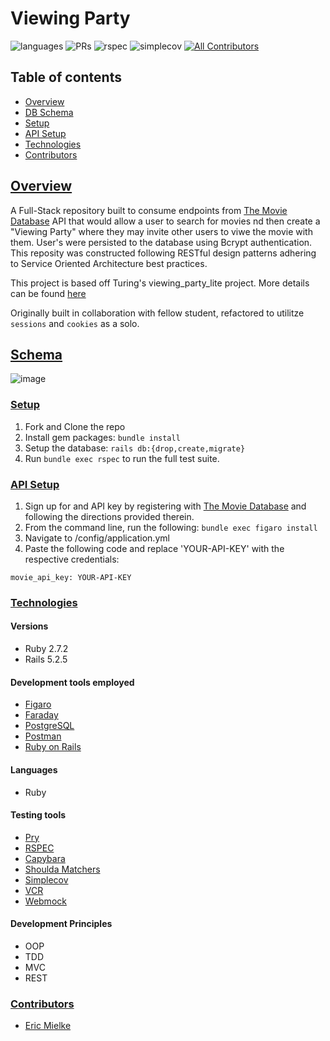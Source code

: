 # Viewing Party
![languages](https://img.shields.io/github/languages/top/emielke76/viewing_party_lite?color=red)
![PRs](https://img.shields.io/github/issues-pr-closed/emielke76/viewing_party_lite)
![rspec](https://img.shields.io/gem/v/rspec?color=blue&label=rspec)
![simplecov](https://img.shields.io/gem/v/simplecov?color=blue&label=simplecov) <!-- ALL-CONTRIBUTORS-BADGE:START - Do not remove or modify this section -->
[![All Contributors](https://img.shields.io/badge/contributors-1-orange.svg?style=flat)](#contributors-)
<!-- ALL-CONTRIBUTORS-BADGE:END -->

## Table of contents
- [Overview](#overview)
- [DB Schema](#schema)
- [Setup](#setup)
- [API Setup](#api-setup)
- [Technologies](#technologies)
- [Contributors](#contributors)

## <ins>Overview</ins>

A Full-Stack repository built to consume endpoints from [The Movie Database](https://www.themoviedb.org/) API that would allow a user to search for movies nd then create a "Viewing Party" where they may invite other users to viwe the movie with them. User's were persisted to the database using Bcrypt authentication. This reposity was constructed following RESTful design patterns adhering to Service Oriented Architecture best practices. 

This project is based off Turing's viewing_party_lite project. More details can be found [here](https://backend.turing.edu/module3/projects/viewing_party_lite/index)

Originally built in collaboration with fellow student, refactored to utilitze `sessions` and `cookies` as a solo.

## <ins>Schema</ins>
![image](https://user-images.githubusercontent.com/81482407/159398475-f218aab6-5b7f-4a72-94c9-37b6eae8bf29.png)

### <ins>Setup</ins>
1. Fork and Clone the repo
2. Install gem packages: `bundle install`
3. Setup the database: `rails db:{drop,create,migrate}`
4. Run `bundle exec rspec` to run the full test suite.

### <ins>API Setup</ins>
1. Sign up for and API key by registering with [The Movie Database](https://www.themoviedb.org/) and following the directions provided therein.
2. From the command line, run the following: `bundle exec figaro install`
3. Navigate to /config/application.yml
4. Paste the following code and replace 'YOUR-API-KEY' with the respective credentials:
  ```
  movie_api_key: YOUR-API-KEY
  ```

### <ins>Technologies</ins>

#### Versions
- Ruby 2.7.2
- Rails 5.2.5

#### Development tools employed 
- [Figaro](https://github.com/laserlemon/figaro)
- [Faraday](https://lostisland.github.io/faraday/)
- [PostgreSQL](https://www.postgresql.org/)
- [Postman](https://www.postman.com/)
- [Ruby on Rails](https://rubyonrails.org/)


#### Languages
- Ruby

#### Testing tools
- [Pry](http://pry.github.io/)
- [RSPEC](https://rspec.info/)
- [Capybara](https://github.com/teamcapybara/capybara)
- [Shoulda Matchers](https://matchers.shoulda.io/)
- [Simplecov](https://github.com/simplecov-ruby/simplecov)
- [VCR](https://relishapp.com/vcr/vcr/docs)
- [Webmock](https://github.com/bblimke/webmock)

#### Development Principles
- OOP
- TDD
- MVC
- REST

### <ins>Contributors</ins>
- [Eric Mielke](https://github.com/EMielke76)
